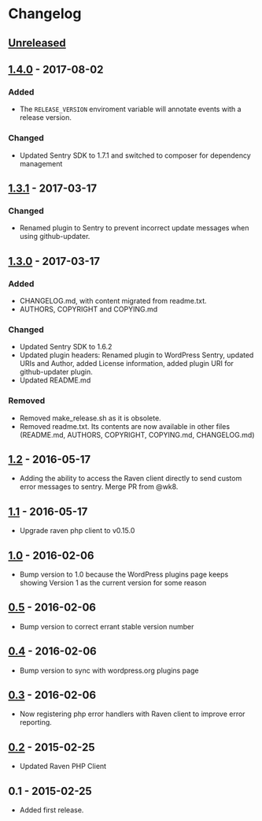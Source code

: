 # Changelog

## [Unreleased]

## [1.4.0] - 2017-08-02
### Added
- The `RELEASE_VERSION` enviroment variable will annotate events with a release version.

### Changed
- Updated Sentry SDK to 1.7.1 and switched to composer for dependency management

## [1.3.1] - 2017-03-17
### Changed
- Renamed plugin to Sentry to prevent incorrect update messages when using github-updater.

## [1.3.0] - 2017-03-17
### Added
- CHANGELOG.md, with content migrated from readme.txt.
- AUTHORS, COPYRIGHT and COPYING.md

### Changed
- Updated Sentry SDK to 1.6.2
- Updated plugin headers: Renamed plugin to WordPress Sentry, updated URIs and Author, added License information, added plugin URI for github-updater plugin.
- Updated README.md

### Removed
- Removed make_release.sh as it is obsolete.
- Removed readme.txt. Its contents are now available in other files (README.md, AUTHORS, COPYRIGHT, COPYING.md, CHANGELOG.md)

## [1.2] - 2016-05-17
- Adding the ability to access the Raven client directly to send custom error messages to sentry. Merge PR from @wk8.

## [1.1] - 2016-05-17
- Upgrade raven php client to v0.15.0

## [1.0] - 2016-02-06
- Bump version to 1.0 because the WordPress plugins page keeps showing Version 1 as the current version for some reason

## [0.5] - 2016-02-06
- Bump version to correct errant stable version number

## [0.4] - 2016-02-06
- Bump version to sync with wordpress.org plugins page

## [0.3] - 2016-02-06
- Now registering php error handlers with Raven client to improve error reporting.

## [0.2] - 2015-02-25
-  Updated Raven PHP Client

## 0.1 - 2015-02-25
- Added first release.


[Unreleased]: https://github.com/TheLeagueAU/wordpress-sentry/compare/v1.4.0...HEAD
[1.4.0]: https://github.com/TheLeagueAU/wordpress-sentry/compare/v1.3.1...v1.4.0
[1.3.1]: https://github.com/TheLeagueAU/wordpress-sentry/compare/v1.3.0...v1.3.1
[1.3.0]: https://github.com/TheLeagueAU/wordpress-sentry/compare/v1.2...v1.3.0
[1.2]: https://github.com/TheLeagueAU/wordpress-sentry/compare/v1.1...v1.2
[1.1]: https://github.com/TheLeagueAU/wordpress-sentry/compare/v1.0...v1.1
[1.0]: https://github.com/TheLeagueAU/wordpress-sentry/compare/v0.5...v1.0
[0.5]: https://github.com/TheLeagueAU/wordpress-sentry/compare/v0.4...v0.5
[0.4]: https://github.com/TheLeagueAU/wordpress-sentry/compare/v0.3...v0.4
[0.3]: https://github.com/TheLeagueAU/wordpress-sentry/compare/v0.2...v0.3
[0.2]: https://github.com/TheLeagueAU/wordpress-sentry/compare/v0.1...v0.2
